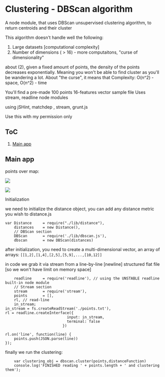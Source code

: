 Clustering - DBScan algorithm
==============================

A node module, that uses DBScan unsupervised clustering algorithm, to return centroids and their cluster

This algorithm doesn't handle well the following:


1. Large datasets [computational complexity]
2. Number of dimensions ( > 16) - more computaitons, "curse of dimensionality"

about (2), given a fixed amount of points, the density of the points decreases exponentially.  Meaning you won't be able 
to find cluster as you'll be wandering a lot.
About "the curse", it means that 
Complexity: O(n^2) - space, O(n^2) - time



You'll find a pre-made 100 points 16-features vector sample file
Uses stream, readline node modules


using jSHint, matchdep , stream, grunt.js 

Use this with my permission only

ToC
---------------------

1. [Main app](#main)


<a name="main">Main app</a>
---------------------



points over map:

![](https://raw.githubusercontent.com/xmen4u/dbscan/master/img1.png)

![](https://raw.githubusercontent.com/xmen4u/dbscan/master/img2.png)


Initialization

we need to initialize the distance object, you can add any distance metric you wish 
to distance.js
```
var Distance 	 = require("./lib/distance"),
	distances    = new Distance(),
	// DBScan section
	DBScan       = require('./lib/dbscan.js'),
	dbscan       = new DBScan(distances)
```
after initialization, you need to create a multi-dimensional vector, an array of arrays:
```[[1,2],[1,4],[2,5],[5,9],...,[10,12]]```

in code we grab it via stream from a line-by-line [newline] structured flat file [so we won't have limit on memory space]
```var fs           = require('fs'), // File section
	readline     = require('readline'), // using the UNSTABLE readline built-in node module
	// Stream section
	stream       = require('stream'),
	points       = [],
	rl, // read-line
	in_stream;
in_stream = fs.createReadStream('./points.txt'),
rl = readline.createInterface({
							input: in_stream,
							terminal: false
						  })

rl.on('line', function(line) {
	points.push(JSON.parse(line))
});
```
finally we run the clustering:
```
	var clustering_obj = dbscan.cluster(points,distanceFunction)
    console.log('FINISHED reading ' + points.length + ' and clustering them');
```
